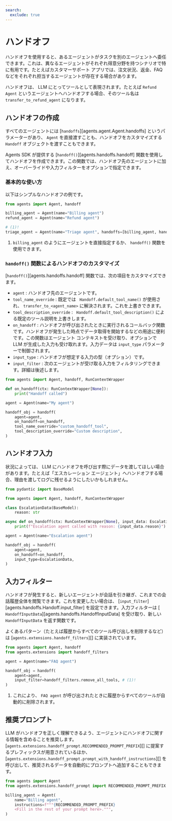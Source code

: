 ```yaml
---
search:
  exclude: true
---
```

# ハンドオフ

ハンドオフを使用すると、あるエージェントがタスクを別のエージェントへ委任できます。これは、異なるエージェントがそれぞれ得意分野を持つシナリオで特に有用です。たとえばカスタマーサポート アプリでは、注文状況、返金、FAQ などをそれぞれ担当するエージェントが存在する場合があります。

ハンドオフは、 LLM にとってツールとして表現されます。たとえば `Refund Agent` というエージェントへハンドオフする場合、そのツール名は `transfer_to_refund_agent` になります。

## ハンドオフの作成

すべてのエージェントには [`handoffs`][agents.agent.Agent.handoffs] というパラメーターがあり、 `Agent` を直接渡すことも、ハンドオフをカスタマイズする ` Handoff ` オブジェクトを渡すこともできます。

Agents SDK が提供する [`handoff()`][agents.handoffs.handoff] 関数を使用してハンドオフを作成できます。この関数では、ハンドオフ先のエージェントに加え、オーバーライドや入力フィルターをオプションで指定できます。

### 基本的な使い方

以下はシンプルなハンドオフの例です。

```python
from agents import Agent, handoff

billing_agent = Agent(name="Billing agent")
refund_agent = Agent(name="Refund agent")

# (1)!
triage_agent = Agent(name="Triage agent", handoffs=[billing_agent, handoff(refund_agent)])
```

1. `billing_agent` のようにエージェントを直接指定するか、 `handoff()` 関数を使用できます。

### `handoff()` 関数によるハンドオフのカスタマイズ

[`handoff()`][agents.handoffs.handoff] 関数では、次の項目をカスタマイズできます。

- `agent` : ハンドオフ先のエージェントです。  
- `tool_name_override` : 既定では ` Handoff.default_tool_name()` が使用され、 `transfer_to_<agent_name>` に解決されます。これを上書きできます。  
- `tool_description_override` : ` Handoff.default_tool_description()` による既定のツール説明を上書きします。  
- `on_handoff` : ハンドオフが呼び出されたときに実行されるコールバック関数です。ハンドオフが発生した時点でデータ取得を開始するなどの用途に便利です。この関数はエージェント コンテキストを受け取り、オプションで LLM が生成した入力も受け取れます。入力データは `input_type` パラメーターで制御されます。  
- `input_type` : ハンドオフが想定する入力の型（オプション）です。  
- `input_filter` : 次のエージェントが受け取る入力をフィルタリングできます。詳細は後述します。  

```python
from agents import Agent, handoff, RunContextWrapper

def on_handoff(ctx: RunContextWrapper[None]):
    print("Handoff called")

agent = Agent(name="My agent")

handoff_obj = handoff(
    agent=agent,
    on_handoff=on_handoff,
    tool_name_override="custom_handoff_tool",
    tool_description_override="Custom description",
)
```

## ハンドオフ入力

状況によっては、 LLM にハンドオフを呼び出す際にデータを渡してほしい場合があります。たとえば「エスカレーション エージェント」へハンドオフする場合、理由を渡してログに残せるようにしたいかもしれません。

```python
from pydantic import BaseModel

from agents import Agent, handoff, RunContextWrapper

class EscalationData(BaseModel):
    reason: str

async def on_handoff(ctx: RunContextWrapper[None], input_data: EscalationData):
    print(f"Escalation agent called with reason: {input_data.reason}")

agent = Agent(name="Escalation agent")

handoff_obj = handoff(
    agent=agent,
    on_handoff=on_handoff,
    input_type=EscalationData,
)
```

## 入力フィルター

ハンドオフが発生すると、新しいエージェントが会話を引き継ぎ、これまでの会話履歴全体を閲覧できます。これを変更したい場合は、 [`input_filter`][agents.handoffs.Handoff.input_filter] を設定できます。入力フィルターは [` HandoffInputData`][agents.handoffs.HandoffInputData] を受け取り、新しい ` HandoffInputData` を返す関数です。

よくあるパターン（たとえば履歴からすべてのツール呼び出しを削除するなど）は [`agents.extensions.handoff_filters`][] に実装されています。

```python
from agents import Agent, handoff
from agents.extensions import handoff_filters

agent = Agent(name="FAQ agent")

handoff_obj = handoff(
    agent=agent,
    input_filter=handoff_filters.remove_all_tools, # (1)!
)
```

1. これにより、 `FAQ agent` が呼び出されたときに履歴からすべてのツールが自動的に削除されます。

## 推奨プロンプト

 LLM がハンドオフを正しく理解できるよう、エージェントにハンドオフに関する情報を含めることを推奨します。 [`agents.extensions.handoff_prompt.RECOMMENDED_PROMPT_PREFIX`][] に提案するプレフィックスが用意されているほか、 [`agents.extensions.handoff_prompt.prompt_with_handoff_instructions`][] を呼び出して、推奨されるデータを自動的にプロンプトへ追加することもできます。

```python
from agents import Agent
from agents.extensions.handoff_prompt import RECOMMENDED_PROMPT_PREFIX

billing_agent = Agent(
    name="Billing agent",
    instructions=f"""{RECOMMENDED_PROMPT_PREFIX}
    <Fill in the rest of your prompt here>.""",
)
```